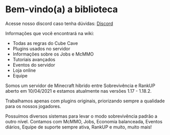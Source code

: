 # **Bem-vindo(a) a biblioteca**

Acesse nosso discord caso tenha dúvidas: [Discord](https://discord.com/invite/n4KMe6pMYK)

Informações que você encontrará na wiki:

- Todas as regras do Cube Cave
- Plugins usados no servidor
- Informações sobre os Jobs e McMMO
- Tutoriais avançados
- Eventos do servidor
- Loja online
- Equipe

Somos um servidor de Minecraft híbrido entre Sobrevivência e RankUP aberto em 10/04/2021
e estamos atualmente nas versões 1.17 - 1.18.2.

Trabalhamos apenas com plugins originais, priorizando sempre a qualidade
para os nossos jogadores.

Possuímos diversos sistemas para levar o modo sobrevivência padrão a outro nível.
Contamos com McMMO, Jobs, Economia balanceada, Eventos diários, Equipe de suporte
sempre ativa, RankUP e muito, muito mais!
